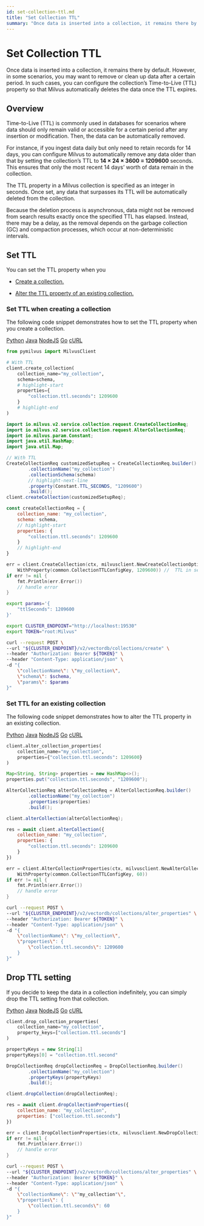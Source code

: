 ```yaml
---
id: set-collection-ttl.md
title: "Set Collection TTL"
summary: "Once data is inserted into a collection, it remains there by default. However, in some scenarios, you may want to remove or clean up data after a certain period. In such cases, you can configure the collection’s Time-to-Live (TTL) property so that Milvus automatically deletes the data once the TTL expires."
---
```


# Set Collection TTL

Once data is inserted into a collection, it remains there by default. However, in some scenarios, you may want to remove or clean up data after a certain period. In such cases, you can configure the collection’s Time-to-Live (TTL) property so that Milvus automatically deletes the data once the TTL expires.

## Overview

Time-to-Live (TTL) is commonly used in databases for scenarios where data should only remain valid or accessible for a certain period after any insertion or modification. Then, the data can be automatically removed. 

For instance, if you ingest data daily but only need to retain records for 14 days, you can configure Milvus to automatically remove any data older than that by setting the collection’s TTL to **14 × 24 × 3600 = 1209600** seconds. This ensures that only the most recent 14 days’ worth of data remain in the collection.

The TTL property in a Milvus collection is specified as an integer in seconds. Once set, any data that surpasses its TTL will be automatically deleted from the collection.

Because the deletion process is asynchronous, data might not be removed from search results exactly once the specified TTL has elapsed. Instead, there may be a delay, as the removal depends on the garbage collection (GC) and compaction processes, which occur at non-deterministic intervals.

## Set TTL

You can set the TTL property when you

- [Create a collection.](set-collection-ttl.md#Set-TTL-when-creating-a-collection)

- [Alter the TTL property of an existing collection.](set-collection-ttl.md#Set-TTL-for-an-existing-collection)

### Set TTL when creating a collection

The following code snippet demonstrates how to set the TTL property when you create a collection.

<div class="multipleCode">
    <a href="#python">Python</a>
    <a href="#java">Java</a>
    <a href="#javascript">NodeJS</a>
    <a href="#go">Go</a>
    <a href="#bash">cURL</a>
</div>

```python
from pymilvus import MilvusClient

# With TTL
client.create_collection(
    collection_name="my_collection",
    schema=schema,
    # highlight-start
    properties={
        "collection.ttl.seconds": 1209600
    }
    # highlight-end
)
```

```java
import io.milvus.v2.service.collection.request.CreateCollectionReq;
import io.milvus.v2.service.collection.request.AlterCollectionReq;
import io.milvus.param.Constant;
import java.util.HashMap;
import java.util.Map;

// With TTL
CreateCollectionReq customizedSetupReq = CreateCollectionReq.builder()
        .collectionName("my_collection")
        .collectionSchema(schema)
        // highlight-next-line
        .property(Constant.TTL_SECONDS, "1209600")
        .build();
client.createCollection(customizedSetupReq);
```

```javascript
const createCollectionReq = {
    collection_name: "my_collection",
    schema: schema,
    // highlight-start
    properties: {
        "collection.ttl.seconds": 1209600
    }
    // highlight-end
}
```

```go
err = client.CreateCollection(ctx, milvusclient.NewCreateCollectionOption("my_collection", schema).
    WithProperty(common.CollectionTTLConfigKey, 1209600)) //  TTL in seconds
if err != nil {
    fmt.Println(err.Error())
    // handle error
}
```

```bash
export params='{
    "ttlSeconds": 1209600
}'

export CLUSTER_ENDPOINT="http://localhost:19530"
export TOKEN="root:Milvus"

curl --request POST \
--url "${CLUSTER_ENDPOINT}/v2/vectordb/collections/create" \
--header "Authorization: Bearer ${TOKEN}" \
--header "Content-Type: application/json" \
-d "{
    \"collectionName\": \"my_collection\",
    \"schema\": $schema,
    \"params\": $params
}"
```

### Set TTL for an existing collection

The following code snippet demonstrates how to alter the TTL property in an existing collection.

<div class="multipleCode">
    <a href="#python">Python</a>
    <a href="#java">Java</a>
    <a href="#javascript">NodeJS</a>
    <a href="#go">Go</a>
    <a href="#bash">cURL</a>
</div>

```python
client.alter_collection_properties(
    collection_name="my_collection",
    properties={"collection.ttl.seconds": 1209600}
)
```

```java
Map<String, String> properties = new HashMap<>();
properties.put("collection.ttl.seconds", "1209600");

AlterCollectionReq alterCollectionReq = AlterCollectionReq.builder()
        .collectionName("my_collection")
        .properties(properties)
        .build();

client.alterCollection(alterCollectionReq);
```

```javascript
res = await client.alterCollection({
    collection_name: "my_collection",
    properties: {
        "collection.ttl.seconds": 1209600
    }
})
```

```go
err = client.AlterCollectionProperties(ctx, milvusclient.NewAlterCollectionPropertiesOption("my_collection").
    WithProperty(common.CollectionTTLConfigKey, 60))
if err != nil {
    fmt.Println(err.Error())
    // handle error
}
```

```bash
curl --request POST \
--url "${CLUSTER_ENDPOINT}/v2/vectordb/collections/alter_properties" \
--header "Authorization: Bearer ${TOKEN}" \
--header "Content-Type: application/json" \
-d "{
    \"collectionName\": \"my_collection\",
    \"properties\": {
        \"collection.ttl.seconds\": 1209600
    }
}"
```

## Drop TTL setting

If you decide to keep the data in a collection indefinitely, you can simply drop the TTL setting from that collection.

<div class="multipleCode">
    <a href="#python">Python</a>
    <a href="#java">Java</a>
    <a href="#javascript">NodeJS</a>
    <a href="#go">Go</a>
    <a href="#bash">cURL</a>
</div>

```python
client.drop_collection_properties(
    collection_name="my_collection",
    property_keys=["collection.ttl.seconds"]
)
```

```java
propertyKeys = new String[1]
propertyKeys[0] = "collection.ttl.second"

DropCollectionReq dropCollectionReq = DropCollectionReq.builder()
        .collectionName("my_collection")
        .propertyKeys(propertyKeys)
        .build();

client.dropCollection(dropCollectionReq);
```

```javascript
res = await client.dropCollectionProperties({
    collection_name: "my_collection",
    properties: ["collection.ttl.seconds"]
})
```

```go
err = client.DropCollectionProperties(ctx, milvusclient.NewDropCollectionPropertiesOption("my_collection", common.CollectionTTLConfigKey))
if err != nil {
    fmt.Println(err.Error())
    // handle error
}
```

```bash
curl --request POST \
--url "${CLUSTER_ENDPOINT}/v2/vectordb/collections/alter_properties" \
--header "Authorization: Bearer ${TOKEN}" \
--header "Content-Type: application/json" \
-d "{
    \"collectionName\": \""my_collection"\",
    \"properties\": {
        \"collection.ttl.seconds\": 60
    }
}"
```


